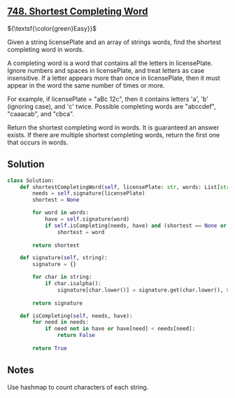## [748. Shortest Completing Word](https://leetcode.com/problems/shortest-completing-word/)

${\textsf{\color{green}Easy}}$

Given a string licensePlate and an array of strings words, find the shortest completing word in words.

A completing word is a word that contains all the letters in licensePlate. Ignore numbers and spaces in licensePlate, and treat letters as case insensitive. If a letter appears more than once in licensePlate, then it must appear in the word the same number of times or more.

For example, if licensePlate = "aBc 12c", then it contains letters 'a', 'b' (ignoring case), and 'c' twice. Possible completing words are "abccdef", "caaacab", and "cbca".

Return the shortest completing word in words. It is guaranteed an answer exists. If there are multiple shortest completing words, return the first one that occurs in words.

## Solution
```python
class Solution:
    def shortestCompletingWord(self, licensePlate: str, words: List[str]) -> str:
        needs = self.signature(licensePlate)
        shortest = None

        for word in words:
            have = self.signature(word)
            if self.isCompleting(needs, have) and (shortest == None or len(word) < len(shortest)):
                shortest = word
        
        return shortest

    def signature(self, string):
        signature = {}

        for char in string:
            if char.isalpha():
                signature[char.lower()] = signature.get(char.lower(), 0) + 1
        
        return signature

    def isCompleting(self, needs, have):
        for need in needs:
            if need not in have or have[need] < needs[need]:
                return False
        
        return True
```

## Notes
Use hashmap to count characters of each string.
